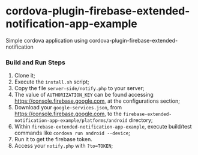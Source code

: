 # cordova-plugin-firebase-extended-notification-app-example
Simple cordova application using cordova-plugin-firebase-extended-notification 

### Build and Run Steps
1. Clone it;
2. Execute the `install.sh` script;
3. Copy the file `server-side/notify.php` to your server;
4. The value of `AUTHORIZATION_KEY` can be found accessing https://console.firebase.google.com, at the configurations section;
5. Download your `google-services.json`, from https://console.firebase.google.com, to the `firebase-extended-notification-app-example/platforms/android` directory;
6. Within `firebase-extended-notification-app-example`, execute build/test commands like `cordova run android --device`;
7. Run it to get the firebase token.
8. Access your `notify.php` with `?to=TOKEN`;
